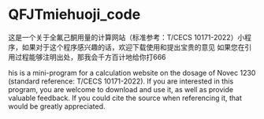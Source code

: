# QFJTmiehuoji_code
这是一个关于全氟己酮用量的计算网站（标准参考：T/CECS 10171-2022）小程序，如果对于这个程序感兴趣的话，欢迎下载使用和提出宝贵的意见
如果您在引用过程能够注明出处，那我会千方百计地给你打666

his is a mini-program for a calculation website on the dosage of Novec 1230 (standard reference: T/CECS 10171-2022). If you are interested in this program, you are welcome to download and use it, as well as provide valuable feedback.
If you could cite the source when referencing it, that would be greatly appreciated.
